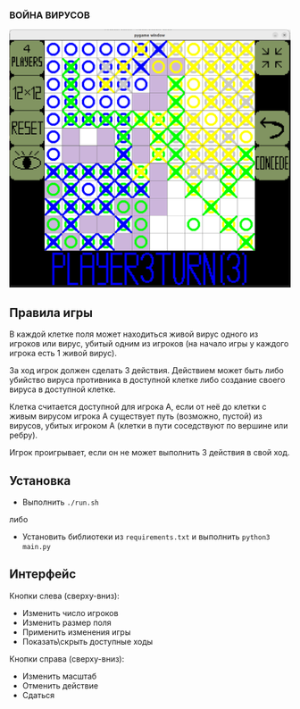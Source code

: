 ### ВОЙНА ВИРУСОВ

![alt text](https://github.com/SingularGamesStudio/VirusesPython/blob/dev/pictures/game_example.png?raw=true)

## Правила игры

В каждой клетке поля может находиться живой вирус одного из игроков или вирус, убитый одним из игроков (на начало игры у каждого игрока есть 1 живой вирус).

За ход игрок должен сделать 3 действия. Действием может быть либо убийство вируса противника в доступной клетке либо создание своего вируса в доступной клетке.

Клетка считается доступной для игрока А, если от неё до клетки с живым вирусом игрока А существует путь (возможно, пустой) из вирусов, убитых игроком А (клетки в пути соседствуют по вершине или ребру).

Игрок проигрывает, если он не может выполнить 3 действия в свой ход.

## Установка

* Выполнить `./run.sh`

либо

* Установить библиотеки из `requirements.txt` и выполнить `python3 main.py`

## Интерфейс

Кнопки слева (сверху-вниз):

* Изменить число игроков
* Изменить размер поля
* Применить изменения игры
* Показать\скрыть доступные ходы

Кнопки справа (сверху-вниз):

* Изменить масштаб
* Отменить действие
* Сдаться
